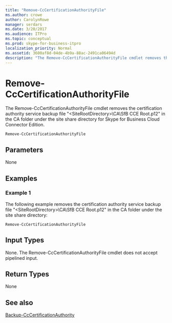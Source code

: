 ```yaml
---
title: "Remove-CcCertificationAuthorityFile"
ms.author: crowe
author: CarolynRowe
manager: serdars
ms.date: 3/20/2017
ms.audience: ITPro
ms.topic: conceptual
ms.prod: skype-for-business-itpro
localization_priority: Normal
ms.assetid: 3600af8d-04de-4b9a-88ac-2491ca06494d
description: "The Remove-CcCertificationAuthorityFile cmdlet removes the certification authority service backup file in the CA folder under the site share directory for Skype for Business Cloud Connector Edition."
---
```


# Remove-CcCertificationAuthorityFile
 
The Remove-CcCertificationAuthorityFile cmdlet removes the certification authority service backup file "&lt;SiteRootDirectory&gt;\CA\SfB CCE Root.p12" in the CA folder under the site share directory for Skype for Business Cloud Connector Edition. 
  
```
Remove-CcCertificationAuthorityFile
```

## Parameters

None
  
## Examples
<a name="Examples"> </a>

### Example 1

The following example removes the certification authority service backup file "&lt;SiteRootDirectory&gt;\CA\SfB CCE Root.p12" in the CA folder under the site share directory:
  
```
Remove-CcCertificationAuthorityFile
```

## Input Types
<a name="InputTypes"> </a>

None. The Remove-CcCertificationAuthorityFile cmdlet does not accept pipelined input.
  
## Return Types
<a name="ReturnTypes"> </a>

None
  
## See also
<a name="ReturnTypes"> </a>

[Backup-CcCertificationAuthority](backup-cccertificationauthority.md)
  

